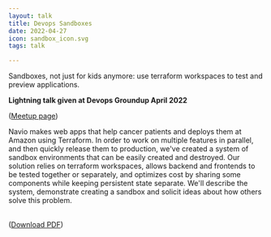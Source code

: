 ```yaml
---
layout: talk
title: Devops Sandboxes
date: 2022-04-27
icon: sandbox_icon.svg
tags: talk

---
```


Sandboxes, not just for kids anymore: use terraform workspaces to test and preview applications.

<!--more-->

**Lightning talk given at Devops Groundup April 2022**

([Meetup page](https://www.meetup.com/portland-devops-groundup/events/284785491/))

Navio makes web apps that help cancer patients and deploys them at Amazon using Terraform. In order to work on multiple features in parallel, and then quickly release them to production, we've created a system of sandbox environments that can be easily created and destroyed. Our solution relies on terraform workspaces, allows backend and frontends to be tested together or separately, and optimizes cost by sharing some components while keeping persistent state separate. We'll describe the system, demonstrate creating a sandbox and solicit ideas about how others solve this problem.

<object class="talk-embed" data="../../images/talks/20220427_sandboxes/20220427_sandboxes.pdf"></object>
<br>([Download PDF](../../images/talks/20220427_sandboxes/20220427_sandboxes.pdf))

